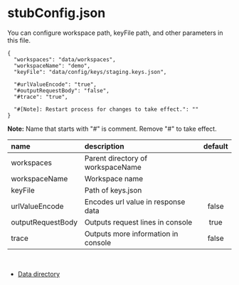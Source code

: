 # stubConfig.json

You can configure workspace path, keyFile path, and other parameters in this file.

```
{
  "workspaces": "data/workspaces",
  "workspaceName": "demo",
  "keyFile": "data/config/keys/staging.keys.json",

  "#urlValueEncode": "true",
  "#outputRequestBody": "false",
  "#trace": "true",

  "#[Note]: Restart process for changes to take effect.": ""
}
```

**Note:** Name that starts with "#" is comment. Remove "#" to take effect.

| name              | description                         | default |
|:------------------|:------------------------------------|:-------:|
| workspaces        | Parent directory of workspaceName   |         |
| workspaceName     | Workspace name                      |         |
| keyFile           | Path of keys.json                   |         |
| urlValueEncode    | Encodes url value in response data  |  false  |
| outputRequestBody | Outputs request lines in console    |  true   |
| trace             | Outputs more information in console |  false  |

<br>

- [Data directory](data_directory.md)

<br>
